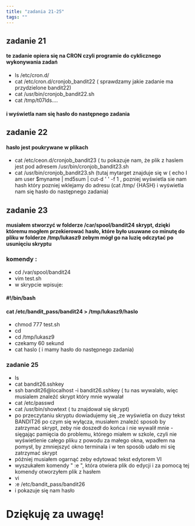 ```yaml
---
title: "zadania 21-25"
tags: ""
---
```

## zadanie 21

#### te zadanie opiera się na CRON czyli programie do cyklicznego wykonywania zadań

-   ls /etc/cron.d/
-   cat /etc/cron.d/cronjob_bandit22 ( sprawdzamy jakie zadanie ma przydzielone bandit22)
-   cat /usr/bin/cronjob_bandit22.sh
-   cat /tmp/t07lds....

#### i wyświetla nam się hasło do następnego zadania

## zadanie 22

#### hasło jest poukrywane w plikach

-   cat /etc/ceon.d/cronjob_bandit23 ( tu pokazuje nam, że plik z haslem jest pod adresem /usr/bin/cronjob_bandit23.sh
-   cat /usr/bin/cronjob_bandit23.sh (tutaj mytarget znajduje się w ( echo I am user $myname | md5sum | cut-d ' ' -f 1 , pozniej wyświetla sie nam hash który pozniej wklejamy do adresu (cat /tmp/ {HASH} i wyświetla nam się hasło do następnego zadania)

## zadanie 23

#### musiałem stworzyć w folderze /car/spool/bandit24 skrypt, dzięki któremu mogłem przekierować hasło, które było usuwane co minutę do pliku w folderze /tmp/lukasz9 zebym mógł go na luzię odczytać po usunięciu skryptu

### komendy :

-   cd /var/spool/bandit24
-   vim test.sh
-   w skrypcie wpisuje:

#### #!/bin/bash

#### cat /etc/bandit_pass/bandit24 > /tmp/lukasz9/haslo

-   chmod 777 test.sh
-   cd
-   cd /tmp/lukasz9
-   czekamy 60 sekund 
-   cat haslo ( i mamy hasło do następnego zadania)

### zadanie 25

-   ls 
-   cat bandit26.sshkey
-   ssh bandit26@localhost -i bandit26.sshkey ( tu nas wywalało, więc musialem znaleźć skrypt który mnie wywalał 
-   cat /etc/passwd
-   cat /usr/bin/showtext ( tu znajdował się skrypt)
-   po przeczytaniu skryptu dowiadujemy się ,ze wyświetla on duzy tekst BANDIT26 po czym się wyłącza, musiałem znaleźć sposob by zatrzymać skrypt, zeby nie doszedł do końca i nie wywalił mnie 
    \-sięgając pamięcia  do problemu, którego miałem w szkole, czyli nie wyświetlenie całego pliku z powodu za małego okna, wpadłem na pomysł, by zmniejszyć okno terminala i w ten sposób udało mi się zatrzymać skrypt 
-   później musiałem ogarnąć zeby edytować tekst edytorem VI 
-   wyszukałem komendy " :e ", która otwiera plik do edycji i za pomocą tej komendy otworzyłem plik z hasłem 
-   vi
-   :e /etc/bandit_pass/bandit26
-   i pokazuje się nam hasło 

# Dziękuję za uwagę!
